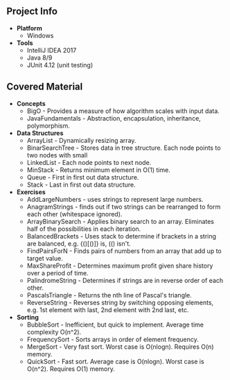 ## Project Info
* **Platform**
  * Windows
* **Tools**
  * IntelliJ IDEA 2017
  * Java 8/9
  * JUnit 4.12 (unit testing)
## Covered Material
* **Concepts**
  * BigO - Provides a measure of how algorithm scales with input data.
  * JavaFundamentals - Abstraction, encapsulation, inheritance, polymorphism.
* **Data Structures**
  * ArrayList - Dynamically resizing array.
  * BinarSearchTree - Stores data in tree structure. Each node points to two nodes with small
  * LinkedList - Each node points to next node. 
  * MinStack - Returns minimum element in O(1) time.
  * Queue - First in first out data structure.
  * Stack - Last in first out data structure.
* **Exercises**
  * AddLargeNumbers - uses strings to represent large numbers.
  * AnagramStrings - finds out if two strings can be rearranged to form each other (whitespace ignored).
  * ArrayBinarySearch - Applies binary search to an array. Eliminates half of the possibilities in each iteration.
  * BalancedBrackets - Uses stack to determine if brackets in a string are balanced, e.g. {()[()]} is, (() isn't.
  * FindPairsForN - Finds pairs of numbers from an array that add up to target value.
  * MaxShareProfit - Determines maximum profit given share history over a period of time.
  * PalindromeString - Determines if strings are in reverse order of each other.
  * PascalsTriangle - Returns the nth line of Pascal's triangle.
  * ReverseString - Reverses string by switching opposing elements, e.g. 1st element with last, 2nd element with 2nd last, etc.
* **Sorting**
  * BubbleSort - Inefficient, but quick to implement. Average time complexity O(n^2).
  * FrequencySort - Sorts arrays in order of element frequency.
  * MergeSort - Very fast sort. Worst case is O(nlogn). Requires O(n) memory.
  * QuickSort - Fast sort. Average case is O(nlogn). Worst case is O(n^2). Requires O(1) memory.
